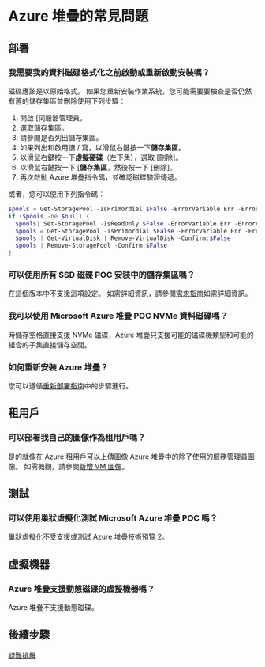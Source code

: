 <properties
    pageTitle="常見問題集的 Azure 堆疊 |Microsoft Azure"
    description="Azure 堆疊常見問題集。"
    services="azure-stack"
    documentationCenter=""
    authors="HeathL17"
    manager="byronr"
    editor=""/>

<tags
    ms.service="azure-stack"
    ms.workload="na"
    ms.tgt_pltfrm="na"
    ms.devlang="na"
    ms.topic="article"
    ms.date="10/13/2016"
    ms.author="helaw"/>

# <a name="frequently-asked-questions-for-azure-stack"></a>Azure 堆疊的常見問題

## <a name="deployment"></a>部署

### <a name="do-i-need-to-format-my-data-disks-before-starting-or-restarting-an-installation"></a>我需要我的資料磁碟格式化之前啟動或重新啟動安裝嗎？

磁碟應該是以原始格式。 如果您重新安裝作業系統，您可能需要要檢查是否仍然有舊的儲存集區並刪除使用下列步驟︰

1. 開啟 [伺服器管理員。
2. 選取儲存集區。
3. 請參閱是否列出儲存集區。
4. 如果列出和啟用讀 / 寫，以滑鼠右鍵按一下**儲存集區**。
5. 以滑鼠右鍵按一下**虛擬硬碟**（左下角），選取 [刪除]。
6. 以滑鼠右鍵按一下 [**儲存集區**，然後按一下 [刪除]。
7. 再次啟動 Azure 堆疊指令碼，並確認磁碟驗證傳遞。

或者，您可以使用下列指令碼︰

```PowerShell
$pools = Get-StoragePool -IsPrimordial $False -ErrorVariable Err -ErrorAction SilentlyContinue
if ($pools -ne $null) {
  $pools| Set-StoragePool -IsReadOnly $False -ErrorVariable Err -ErrorAction SilentlyContinue
  $pools = Get-StoragePool -IsPrimordial $False -ErrorVariable Err -ErrorAction SilentlyContinue
  $pools | Get-VirtualDisk | Remove-VirtualDisk -Confirm:$False
  $pools | Remove-StoragePool -Confirm:$False
}
```

### <a name="can-i-use-all-ssd-disks-for-the-storage-pool-in-the-poc-installation"></a>可以使用所有 SSD 磁碟 POC 安裝中的儲存集區嗎？

在這個版本中不支援這項設定。  如需詳細資訊，請參閱[需求指南](azure-stack-deploy.md)如需詳細資訊。

### <a name="can-i-use-nvme-data-disks-for-the-microsoft-azure-stack-poc"></a>我可以使用 Microsoft Azure 堆疊 POC NVMe 資料磁碟嗎？

時儲存空格直接支援 NVMe 磁碟，Azure 堆疊只支援可能的磁碟機類型和可能的組合的子集直接儲存空間。 

### <a name="how-can-i-reinstall-azure-stack"></a>如何重新安裝 Azure 堆疊？
您可以遵循[重新部署指南](azure-stack-redeploy.md)中的步驟進行。  

## <a name="tenant"></a>租用戶

### <a name="can-i-deploy-my-own-images-as-a-tenant"></a>可以部署我自己的圖像作為租用戶嗎？

是的就像在 Azure 租用戶可以上傳圖像 Azure 堆疊中的除了使用的服務管理員圖像。 如需概觀，請參閱[新增 VM 圖像](azure-stack-add-vm-image.md)。 

## <a name="testing"></a>測試

### <a name="can-i-use-nested-virtualization-to-test-the-microsoft-azure-stack-poc"></a>可以使用巢狀虛擬化測試 Microsoft Azure 堆疊 POC 嗎？

巢狀虛擬化不受支援或測試 Azure 堆疊技術預覽 2。

## <a name="virtual-machines"></a>虛擬機器

### <a name="does-azure-stack-support-dynamic-disks-for-virtual-machines"></a>Azure 堆疊支援動態磁碟的虛擬機器嗎？

Azure 堆疊不支援動態磁碟。

## <a name="next-steps"></a>後續步驟

[疑難排解](azure-stack-troubleshooting.md)
